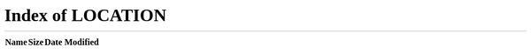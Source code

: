 <!DOCTYPE html>
<html>
<head>
    <meta http-equiv="refresh" content="0;url=/home">
</head>
<body>
    <p>If you are not redirected, <a href="/home">click here</a>.</p>
</body>
</html>
